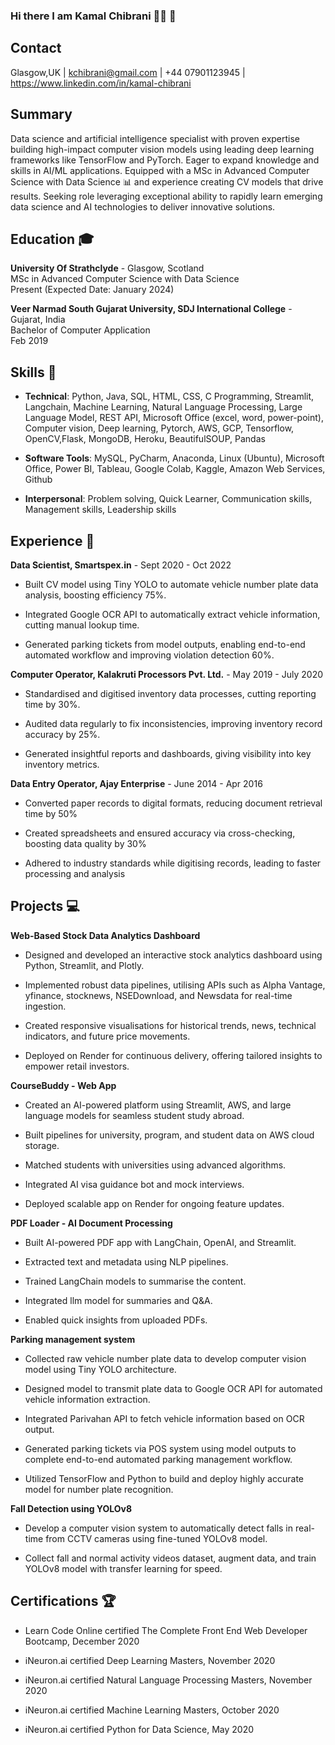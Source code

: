 ### Hi there I am Kamal Chibrani 👨‍💻 👋

<!--
**kamalchibrani-ai/kamalchibrani-ai** is a ✨ _special_ ✨ repository because its `README.md` (this file) appears on your GitHub profile.

Here are some ideas to get you started:

- 🔭 I’m currently working on ...
- 🌱 I’m currently learning ...
- 👯 I’m looking to collaborate on ...
- 🤔 I’m looking for help with ...
- 💬 Ask me about ...
- 📫 How to reach me: ...
- 😄 Pronouns: ...
- ⚡ Fun fact: ...
-->

## Contact
Glasgow,UK | kchibrani@gmail.com | +44 07901123945 | https://www.linkedin.com/in/kamal-chibrani

## Summary
Data science and artificial intelligence specialist with proven expertise building high-impact computer vision models using leading deep learning frameworks like TensorFlow and PyTorch. Eager to expand knowledge and skills in AI/ML applications. Equipped with a MSc in Advanced Computer Science with Data Science 📊 and experience creating CV models that drive results. Seeking role leveraging exceptional ability to rapidly learn emerging data science and AI technologies to deliver innovative solutions.

## Education 🎓
**University Of Strathclyde** - Glasgow, Scotland  
MSc in Advanced Computer Science with Data Science   
Present (Expected Date: January 2024)

**Veer Narmad South Gujarat University, SDJ International College** - Gujarat, India   
Bachelor of Computer Application        
Feb 2019

## Skills 💪
- **Technical**: Python, Java, SQL, HTML, CSS, C Programming, Streamlit, Langchain, Machine Learning, Natural Language Processing, Large Language Model, REST API, Microsoft Office (excel, word, power-point), Computer vision, Deep learning, Pytorch, AWS, GCP, Tensorflow, OpenCV,Flask, MongoDB, Heroku, BeautifulSOUP, Pandas

- **Software Tools**: MySQL, PyCharm, Anaconda, Linux (Ubuntu), Microsoft Office, Power BI, Tableau, Google Colab, Kaggle, Amazon Web Services, Github

- **Interpersonal**: Problem solving, Quick Learner, Communication skills, Management skills, Leadership skills

## Experience 🏢
**Data Scientist, Smartspex.in** - Sept 2020 - Oct 2022

- Built CV model using Tiny YOLO to automate vehicle number plate data analysis, boosting efficiency 75%.

- Integrated Google OCR API to automatically extract vehicle information, cutting manual lookup time.   

- Generated parking tickets from model outputs, enabling end-to-end automated workflow and improving violation detection 60%.

**Computer Operator, Kalakruti Processors Pvt. Ltd.** - May 2019 - July 2020

- Standardised and digitised inventory data processes, cutting reporting time by 30%.

- Audited data regularly to fix inconsistencies, improving inventory record accuracy by 25%.

- Generated insightful reports and dashboards, giving visibility into key inventory metrics.

**Data Entry Operator, Ajay Enterprise** - June 2014 - Apr 2016

- Converted paper records to digital formats, reducing document retrieval time by 50%

- Created spreadsheets and ensured accuracy via cross-checking, boosting data quality by 30%   

- Adhered to industry standards while digitising records, leading to faster processing and analysis

## Projects 💻
**Web-Based Stock Data Analytics Dashboard**

- Designed and developed an interactive stock analytics dashboard using Python, Streamlit, and Plotly.

- Implemented robust data pipelines, utilising APIs such as Alpha Vantage, yfinance, stocknews, NSEDownload, and Newsdata for real-time ingestion.

- Created responsive visualisations for historical trends, news, technical indicators, and future price movements. 

- Deployed on Render for continuous delivery, offering tailored insights to empower retail investors.

**CourseBuddy - Web App**

- Created an AI-powered platform using Streamlit, AWS, and large language models for seamless student study abroad.

- Built pipelines for university, program, and student data on AWS cloud storage.

- Matched students with universities using advanced algorithms.

- Integrated AI visa guidance bot and mock interviews.

- Deployed scalable app on Render for ongoing feature updates.

**PDF Loader - AI Document Processing**

- Built AI-powered PDF app with LangChain, OpenAI, and Streamlit.

- Extracted text and metadata using NLP pipelines.

- Trained LangChain models to summarise the content. 

- Integrated llm model for summaries and Q&A.

- Enabled quick insights from uploaded PDFs.

**Parking management system**

- Collected raw vehicle number plate data to develop computer vision model using Tiny YOLO architecture.

- Designed model to transmit plate data to Google OCR API for automated vehicle information extraction.

- Integrated Parivahan API to fetch vehicle information based on OCR output.

- Generated parking tickets via POS system using model outputs to complete end-to-end automated parking management workflow.

- Utilized TensorFlow and Python to build and deploy highly accurate model for number plate recognition.

**Fall Detection using YOLOv8**

- Develop a computer vision system to automatically detect falls in real-time from CCTV cameras using fine-tuned YOLOv8 model.

- Collect fall and normal activity videos dataset, augment data, and train YOLOv8 model with transfer learning for speed.

## Certifications 🏆

- Learn Code Online certified The Complete Front End Web Developer Bootcamp, December 2020

- iNeuron.ai certified Deep Learning Masters, November 2020 

- iNeuron.ai certified Natural Language Processing Masters, November 2020

- iNeuron.ai certified Machine Learning Masters, October 2020

- iNeuron.ai certified Python for Data Science, May 2020
